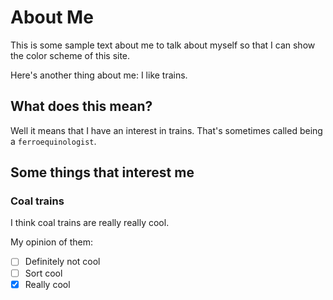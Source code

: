 # About Me
This is some sample text about me to talk about myself so that I can show the color scheme of this site.

Here's another thing about me: I like trains.

## What does this mean?

Well it means that I have an interest in trains. That's sometimes called being a `ferroequinologist`.

## Some things that interest me

### Coal trains
I think coal trains are really really cool.

My opinion of them:

- [ ] Definitely not cool
- [ ] Sort cool
- [X] Really cool
